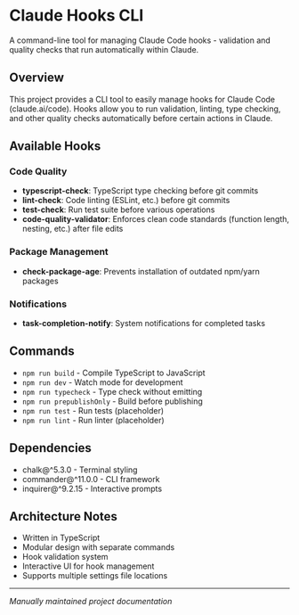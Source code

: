 # Claude Hooks CLI

A command-line tool for managing Claude Code hooks - validation and quality checks that run automatically within Claude.

## Overview
This project provides a CLI tool to easily manage hooks for Claude Code (claude.ai/code). Hooks allow you to run validation, linting, type checking, and other quality checks automatically before certain actions in Claude.

## Available Hooks

### Code Quality
- **typescript-check**: TypeScript type checking before git commits
- **lint-check**: Code linting (ESLint, etc.) before git commits  
- **test-check**: Run test suite before various operations
- **code-quality-validator**: Enforces clean code standards (function length, nesting, etc.) after file edits

### Package Management
- **check-package-age**: Prevents installation of outdated npm/yarn packages

### Notifications
- **task-completion-notify**: System notifications for completed tasks

## Commands
- `npm run build` - Compile TypeScript to JavaScript
- `npm run dev` - Watch mode for development
- `npm run typecheck` - Type check without emitting
- `npm run prepublishOnly` - Build before publishing
- `npm run test` - Run tests (placeholder)
- `npm run lint` - Run linter (placeholder)

## Dependencies
- chalk@^5.3.0 - Terminal styling
- commander@^11.0.0 - CLI framework
- inquirer@^9.2.15 - Interactive prompts

## Architecture Notes
- Written in TypeScript
- Modular design with separate commands
- Hook validation system
- Interactive UI for hook management
- Supports multiple settings file locations

---
_Manually maintained project documentation_